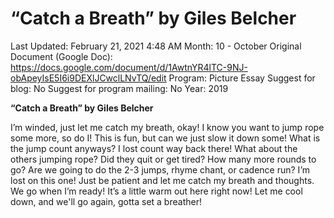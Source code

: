# “Catch a Breath” by Giles Belcher

Last Updated: February 21, 2021 4:48 AM
Month: 10 - October
Original Document (Google Doc): https://docs.google.com/document/d/1AwtnYR4lTC-9NJ-obApeyIsE5I6i9DEXlJCwclLNvTQ/edit
Program: Picture Essay
Suggest for blog: No
Suggest for program mailing: No
Year: 2019

**“Catch a Breath” by Giles Belcher**

I’m winded, just let me catch my breath, okay! I know you want to jump rope some more, so do I! This is fun, but can we just slow it down some! What is the jump count anyways? I lost count way back there! What about the others jumping rope? Did they quit or get tired? How many more rounds to go? Are we going to do the 2-3 jumps, rhyme chant, or cadence run? I’m lost on this one! Just be patient and let me catch my breath and thoughts. We go when I’m ready! It’s a little warm out here right now! Let me cool down, and we'll go again, gotta set a breather!